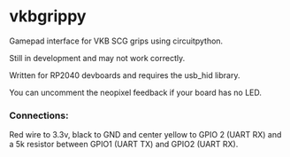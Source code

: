 # vkbgrippy
Gamepad interface for VKB SCG grips using circuitpython.

Still in development and may not work correctly.



Written for RP2040 devboards and requires the usb_hid library.

You can uncomment the neopixel feedback if your board has no LED.


### Connections:
Red wire to 3.3v, black to GND and center yellow to GPIO 2 (UART RX) and a 5k resistor between GPIO1 (UART TX) and GPIO2 (UART RX).